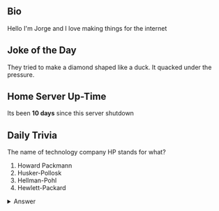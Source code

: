 ## Bio

Hello I'm Jorge and I love making things for the internet

## Joke of the Day

They tried to make a diamond shaped like a duck. It quacked under the pressure.

## Home Server Up-Time

Its been **10 days** since this server shutdown


## Daily Trivia

The name of technology company HP stands for what?
 1. Howard Packmann
 2. Husker-Pollosk
 3. Hellman-Pohl
 4. Hewlett-Packard

<details>
  <summary>Answer</summary>
  Hewlett-Packard
</details>
